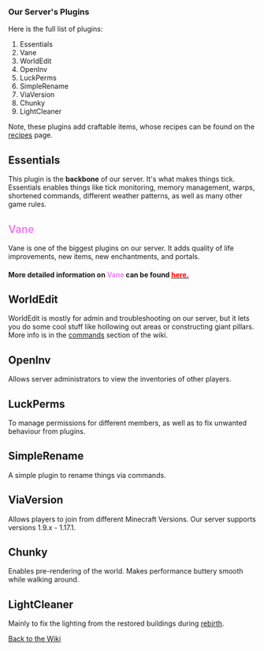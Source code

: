 <link rel="stylesheet" href="/MinecraftServer/assets/css/light-darkmode.css">

### Our Server's Plugins

Here is the full list of plugins:  
1. Essentials  
2. Vane  
3. WorldEdit  
4. OpenInv
5. LuckPerms
6. SimpleRename
7. ViaVersion
8. Chunky
9. LightCleaner

Note, these plugins add craftable items, whose recipes can be found on the [recipes](/MinecraftServer/Wiki/recipes) page.


## Essentials
This plugin is the **backbone** of our server. It's what makes things tick.  
Essentials enables things like tick monitoring, memory management, warps, shortened commands, different weather patterns, as well as many other game rules.

## <span style="color:violet">Vane</span>
Vane is one of the biggest plugins on our server. It adds quality of life improvements, new items, new enchantments, and portals.  
#### More detailed information on <span style="color:violet">Vane</span> can be found [<span style="color:red">here.</span>](/MinecraftServer/wiki/vane-detailed)  

## WorldEdit
WorldEdit is mostly for admin and troubleshooting on our server, but it lets you do some cool stuff like hollowing out areas or constructing giant pillars. More info is in the [commands](/MinecraftServer/wiki/commands) section of the wiki.

## OpenInv
Allows server administrators to view the inventories of other players.

## LuckPerms
To manage permissions for different members, as well as to fix unwanted behaviour from plugins.

## SimpleRename
A simple plugin to rename things via commands.

## ViaVersion
Allows players to join from different Minecraft Versions. Our server supports versions 1.9.x - 1.17.1.

## Chunky
Enables pre-rendering of the world. Makes performance buttery smooth while walking around.

## LightCleaner
Mainly to fix the lighting from the restored buildings during [rebirth](/MinecraftServer/wiki/origin-story#rebirth).  



[Back to the Wiki](/MinecraftServer/wiki)

